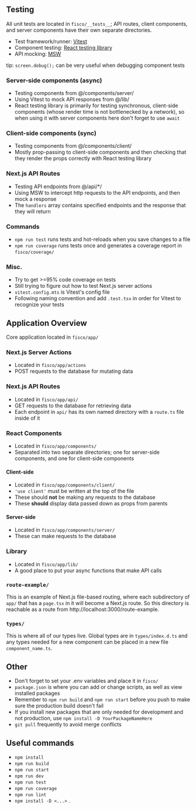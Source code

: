 ## Testing
All unit tests are located in ``fisco/__tests__``; API routes, client components, and server components have their own separate directories.
- Test framework/runner: [Vitest](https://vitest.dev/)
- Component testing: [React testing library](https://testing-library.com/docs/react-testing-library/intro/)
-  API mocking: [MSW](https://mswjs.io/)

tip: ``screen.debug();`` can be very useful when debugging component tests

### Server-side components (async) 
- Testing components from @/components/server/
- Using Vitest to mock API responses from @/lib/
- React testing library is primarily for testing synchronous, client-side components (whose render time is not bottlenecked by a network), so when using it with server components here don't forget to use ``await``

### Client-side components (sync)
- Testing components from @/components/client/
- Mostly prop-passing to client-side components and then checking that they render the props correctly with React testing library

### Next.js API Routes
- Testing API endpoints from @/api/*/
- Using MSW to intercept http requests to the API endpoints, and then mock a response
- The ``handlers`` array contains specified endpoints and the response that they will return

### Commands
- ``npm run test`` runs tests and hot-reloads when you save changes to a file
- ``npm run coverage`` runs tests once and generates a coverage report in ``fisco/coverage/``

### Misc.
- Try to get >=95% code coverage on tests
- Still trying to figure out how to test Next.js server actions
- ``vitest.config.mts`` is Vitest's config file
- Following naming convention and add ``.test.tsx`` in order for Vitest to recognize your tests

##  Application Overview 
Core application located in ``fisco/app/``
### Next.js Server Actions
- Located in ``fisco/app/actions``
- POST requests to the database for mutating data

### Next.js API Routes
- Located in ``fisco/app/api/``
- GET requests to the database for retrieving data
- Each endpoint in ``api/`` has its own named directory with a ``route.ts`` file inside of it

### React Components
- Located in ``fisco/app/components/``
- Separated into two separate directories; one for server-side components, and one for client-side components

#### Client-side
- Located in ``fisco/app/components/client/``
- `'use client'` must be written at the top of the file
- These should **not** be making any requests to the database
- These **should** display data passed down as props from parents

#### Server-side
- Located in ``fisco/app/components/server/``
- These can make requests to the database

### Library
- Located in ``fisco/app/lib/``
- A good place to put your async functions that make API calls

### ``route-example/``
This is an example of Next.js file-based routing, where each subdirectory of ``app/`` that has a ``page.tsx`` in it will become a Next.js route. So this directory is reachable as a route from http://localhost:3000/route-example.

### ``types/``
This is where all of our types live. Global types are in ``types/index.d.ts`` and any types needed for a new component can be placed in a new file ``component_name.ts``.

## Other
- Don't forget to set your .env variables and place it in ``fisco/``
- ``package.json`` is where you can add or change scripts, as well as view installed packages
- Remember to ``npm run build`` and ``npm run start`` before you push to make sure the production build doesn't fail
- If you install new packages that are only needed for development and not production, use ``npm install -D YourPackageNameHere``
- ``git pull`` frequently to avoid merge conflicts

## Useful commands
- ``npm install``
- ``npm run build``
- ``npm run start``
- ``npm run dev``
- ``npm run test``
- ``npm run coverage``
- ``npm run lint``
- ``npm install -D <...>``
.
